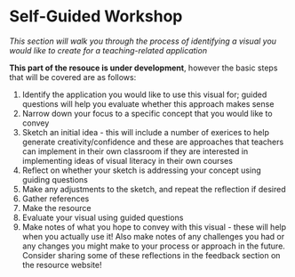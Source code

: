 # Self-Guided Workshop

*This section will walk you through the process of identifying a visual you would like to create for a teaching-related application*

**This part of the resouce is under development**, however the basic steps that will be covered are as follows: 

1. Identify the application you would like to use this visual for; guided questions will help you evaluate whether this approach makes sense
3. Narrow down your focus to a specific concept that you would like to convey
4. Sketch an initial idea - this will include a number of exerices to help generate creativity/confidence and these are approaches that teachers can implement in their own classroom if they are interested in implementing ideas of visual literacy in their own courses
5. Reflect on whether your sketch is addressing your concept using guiding questions
6. Make any adjustments to the sketch, and repeat the reflection if desired
7. Gather references
8. Make the resource
9. Evaluate your visual using guided questions
10. Make notes of what you hope to convey with this visual - these will help when you actually use it! Also make notes of any challenges you had or any changes you might make to your process or approach in the future. Consider sharing some of these reflections in the feedback section on the resource website! 